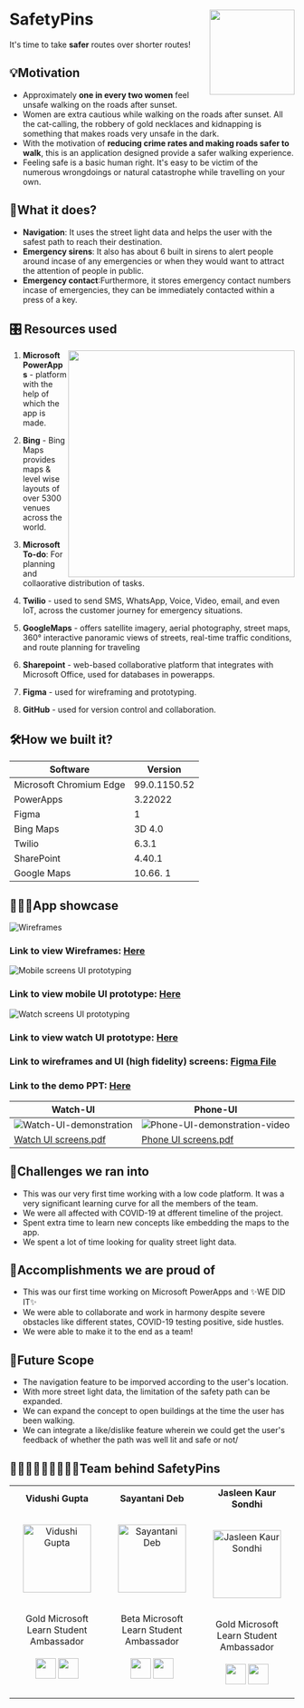 # SafetyPins  <img src=https://user-images.githubusercontent.com/55969597/160252515-1b9dddb6-b781-4beb-8abd-a476d9acaf97.png width=150 align='right'>

It's time to take **safer** routes over shorter routes!

## 💡Motivation 

- Approximately **one in every two women** feel unsafe walking on the roads after sunset. 
- Women are extra cautious while walking on the roads after sunset. All the cat-calling, the robbery of gold necklaces and kidnapping is something that makes roads very unsafe in the dark. 
- With the motivation of **reducing crime rates and making roads safer to walk**, this is an application designed provide a safer walking experience. 
- Feeling safe is a basic human right. It's easy to be victim of the numerous wrongdoings or natural catastrophe while travelling on your own.

## 📲What it does?

- **Navigation**: It uses the street light data and helps the user with the safest path to reach their destination. 
- **Emergency sirens**: It also has about 6 built in sirens to alert people around incase of any emergencies or when they would want to attract the attention of people in public.
- **Emergency contact**:Furthermore, it stores emergency contact numbers incase of emergencies, they can be immediately contacted within a press of a key.

## 🎛️ Resources used
<img src="https://user-images.githubusercontent.com/55969597/160252835-808ad6c0-5b0b-4353-b6b9-131ae3a1a5a5.png" width="400px" align='right' > 

1. **Microsoft PowerApps** -  platform with the help of which the app is made.

2. **Bing** - Bing Maps provides maps & level wise layouts of over 5300 venues across the world.

3. **Microsoft To-do**: For planning and collaorative distribution of tasks.

5. **Twilio** - used to send SMS, WhatsApp, Voice, Video, email, and even IoT, across the customer journey for emergency situations.

6. **GoogleMaps** - offers satellite imagery, aerial photography, street maps, 360° interactive panoramic views of streets, real-time traffic conditions, and route planning for traveling

7. **Sharepoint** - web-based collaborative platform that integrates with Microsoft Office, used for databases in powerapps.

8. **Figma** - used for wireframing and prototyping.

9. **GitHub** - used for version control and collaboration.

## 🛠️How we built it? 
| Software | Version |
|----------|-------|
| Microsoft Chromium Edge | 99.0.1150.52 |
| PowerApps | 3.22022 |
| Figma | 1 |
| Bing Maps | 3D 4.0 |
| Twilio | 6.3.1 |
| SharePoint | 4.40.1 |
| Google Maps | 10.66. 1 |

## 👩🏻‍💻App showcase 

![Wireframes]()
### Link to view Wireframes: [Here]()

![Mobile screens UI prototyping](https://user-images.githubusercontent.com/74983536/159151913-3fd9cfa9-3a96-45bb-bbc6-c6af0f694802.png)

### Link to view mobile UI prototype: [Here](https://www.figma.com/proto/9kMXLCJ9LCxQZ7J4Yhrr09/SafetyPins?page-id=2%3A67&node-id=2%3A67&viewport=241%2C48%2C0.15&scaling=scale-down&starting-point-node-id=2%3A781)

![Watch screens UI prototyping](https://user-images.githubusercontent.com/74983536/159151953-25a75e62-b877-4788-a901-253f4d1de368.png)


### Link to view watch UI prototype: [Here](https://www.figma.com/proto/9kMXLCJ9LCxQZ7J4Yhrr09/SafetyPins?page-id=0%3A1&node-id=0%3A1&viewport=241%2C48%2C0.29&scaling=scale-down&starting-point-node-id=2%3A3)

### Link to wireframes and UI (high fidelity) screens: [Figma File](https://www.figma.com/file/9kMXLCJ9LCxQZ7J4Yhrr09/SafetyPins?node-id=2%3A67)
### Link to the demo PPT: [Here]()


| Watch-UI | Phone-UI |
|----------|----------|
| ![Watch-UI-demonstration](https://user-images.githubusercontent.com/74983536/159152313-64c61679-b658-4af1-82d3-f03c125519d2.gif) | ![Phone-UI-demonstration-video](https://user-images.githubusercontent.com/74983536/159152346-1bc4a208-818d-4389-9f3b-5f8abf0b461a.gif) |
| [Watch UI screens.pdf](https://github.com/SayantaniDeb/SafetyPins/files/8310806/Watch.UI.screens.pdf) | [Phone UI screens.pdf](https://github.com/SayantaniDeb/SafetyPins/files/8310808/Phone.UI.screens.pdf) |







## 🧠Challenges we ran into 

- This was our very first time working with a low code platform. It was a very significant learning curve for all the members of the team.
- We were all affected with COVID-19 at dfferent timeline of the project.
- Spent extra time to learn new concepts like embedding the maps to the app.
- We spent a lot of time looking for quality street light data.


## 🥇Accomplishments we are proud of
- This was our first time working on Microsoft PowerApps and ✨WE DID IT✨
- We were able to collaborate and work in harmony despite severe obstacles like different states, COVID-19 testing positive, side hustles.
- We were able to make it to the end as a team!

## 🚀Future Scope
- The navigation feature to be imporved according to the user's location.
- With more street light data, the limitation of the safety path can be expanded.
- We can expand the concept to open buildings at the time the user has been walking.
- We can integrate a like/dislike feature wherein we could get the user's feedback of whether the path was well lit and safe or not/


## 👩🏻‍💻👩🏻‍💻👩🏻‍💻Team behind SafetyPins


<table align="center">
<tr align="center">
<td>
<strong>Vidushi Gupta</strong>
<p align="center">
  <br>
<img src = "https://i.ibb.co/DgfT0wS/Group-48.png"  height="120" alt="Vidushi Gupta">
</p>
<p align="center">
<br> Gold Microsoft <br> Learn Student Ambassador
<br> <br> <a href = "https://github.com/Vidushi-Gupta"><img src = "http://www.iconninja.com/files/241/825/211/round-collaboration-social-github-code-circle-network-icon.svg" width="36" height = "36"/></a>
<a href = "https://www.linkedin.com/in/vidushi-gupta07/">
<img src = "http://www.iconninja.com/files/863/607/751/network-linkedin-social-connection-circular-circle-media-icon.svg" width="36" height="36"/>
</a>
</p>
</td>
<td>
<strong>Sayantani Deb</strong>
<p align="center">
  <br>
<img src = "https://user-images.githubusercontent.com/74983536/159154160-3f6cfb50-73e7-4ea0-9d0d-3948cd7f7bed.png"  height="120" alt="Sayantani Deb">
</p>
<p align="center">
<br> Beta Microsoft <br> Learn Student Ambassador
<br> <br> <a href = "https://github.com/SayantaniDeb"><img src = "http://www.iconninja.com/files/241/825/211/round-collaboration-social-github-code-circle-network-icon.svg" width="36" height = "36"/></a>
<a href = "https://www.linkedin.com/in/sayantani-deb-035794200/">
<img src = "http://www.iconninja.com/files/863/607/751/network-linkedin-social-connection-circular-circle-media-icon.svg" width="36" height="36"/>
</a>
</p>
</td>
<td>
<strong>Jasleen Kaur Sondhi</strong>
<p align="center">
  <br>
<img src = "https://avatars.githubusercontent.com/u/25451422?v=4"  height="120" alt="Jasleen Kaur Sondhi">
</p>
<p align="center">
<br> Gold Microsoft <br> Learn Student Ambassador
<br> <br> <a href = "https://github.com/jasleen101010"><img src = "http://www.iconninja.com/files/241/825/211/round-collaboration-social-github-code-circle-network-icon.svg" width="36" height = "36"/></a>
<a href = "https://www.linkedin.com/in/jasleen-sondhi/">
<img src = "http://www.iconninja.com/files/863/607/751/network-linkedin-social-connection-circular-circle-media-icon.svg" width="36" height="36"/>
</a>
</p>
</td>
</tr>
</table>









